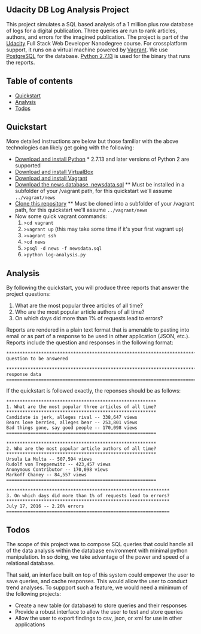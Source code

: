 ## Udacity DB Log Analysis Project
This project simulates a SQL based analysis of a 1 million plus row database of logs for a digital publication. Three queries are run to rank articles, authors, and errors for the imagined publication. The project is part of the [Udacity](http://udacity.com) Full Stack Web Developer Nanodegree course. For crossplatform support, it runs on a virtual machine powered by [Vagrant](https://www.vagrantup.com/). We use [PostgreSQL](https://www.postgresql.org/) for the database. [Python 2.7.13](https://www.python.org/ftp/python/2.7.13/) is used for the binary that runs the reports.

## Table of contents

- [Quickstart](#quickstart)
- [Analysis](#analysis)
- [Todos](#todos)

## Quickstart
More detailed instructions are below but those familiar with the above technologies can likely get going with the following:
- [Download and install Python](https://www.python.org/ftp/python/2.7.13/) * 2.7.13 and later versions of Python 2 are supported
- [Download and install VirtualBox](https://www.virtualbox.org/wiki/Downloads)
- [Download and install Vagrant](https://www.vagrantup.com/)
- [Download the news database, newsdata.sql](https://d17h27t6h515a5.cloudfront.net/topher/2016/August/57b5f748_newsdata/newsdata.zip) ** Must be installed in a subfolder of your /vagrant path, for this quickstart we'll assume `../vagrant/news`
- [Clone this repository]() ** Must be cloned into a subfolder of your /vagrant path, for this quickstart we'll assume `../vagrant/news`
- Now some quick vagrant commands:
  1. `>cd vagrant`
  1. `>vagrant up` (this may take some time if it's your first vagrant up)
  2. `>vagrant ssh`
  3. `>cd news`
  3. `>psql -d news -f newsdata.sql`
  4. `>python log-analysis.py`

## Analysis

By following the quickstart, you will produce three reports that answer the project questions:
1. What are the most popular three articles of all time?
2. Who are the most popular article authors of all time?
3. On which days did more than 1% of requests lead to errors?

Reports are rendered in a plain text format that is amenable to pasting into email or as part of a response to be used in other application (JSON, etc.). Reports include the question and responses in the following format:

```
***********************************************************************
Question to be answered
        
***********************************************************************
response data
=======================================================================
```

If the quickstart is followed exactly, the reponses should be as follows:

```
********************************************************
1. What are the most popular three articles of all time?
********************************************************
Candidate is jerk, alleges rival -- 338,647 views
Bears love berries, alleges bear -- 253,801 views
Bad things gone, say good people -- 170,098 views
========================================================
```
```
********************************************************
2. Who are the most popular article authors of all time?
********************************************************
Ursula La Multa -- 507,594 views
Rudolf von Treppenwitz -- 423,457 views
Anonymous Contributor -- 170,098 views
Markoff Chaney -- 84,557 views
========================================================
```
```
*************************************************************
3. On which days did more than 1% of requests lead to errors?
*************************************************************
July 17, 2016 -- 2.26% errors
=============================================================
```

## Todos

The scope of this project was to compose SQL queries that could handle all of the data
analysis within the database environment with minimal python manipulation. In so doing, we take advantage of the power and speed of a relational database.

That said, an interface built on top of this system could empower the user to save queries, and cache responses. This would allow the user to conduct trend analyses. To suppport
such a feature, we would need a minimum of the following projects:
- Create a new table (or database) to store queries and their responses
- Provide a robust interface to allow the user to test and store queries
- Allow the user to export findings to csv, json, or xml for use in other applications
